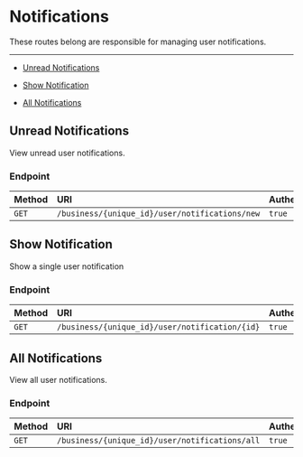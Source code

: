 # Notifications

These routes belong are responsible for managing user notifications.

---

- [Unread Notifications](#unread-notifications)


- [Show Notification](#show-notification)


- [All Notifications](#all-notifications)



<a name="unread-notifications"></a>
## Unread Notifications

View unread user notifications.
### Endpoint
|Method|URI|Authentication|
|:-|:-|:-|
|`GET`|`/business/{unique_id}/user/notifications/new`|`true`|






<a name="show-notification"></a>
## Show Notification

Show a single user notification
### Endpoint
|Method|URI|Authentication|
|:-|:-|:-|
|`GET`|`/business/{unique_id}/user/notification/{id}`|`true`|






<a name="all-notifications"></a>
## All Notifications

View all user notifications.
### Endpoint
|Method|URI|Authentication|
|:-|:-|:-|
|`GET`|`/business/{unique_id}/user/notifications/all`|`true`|





